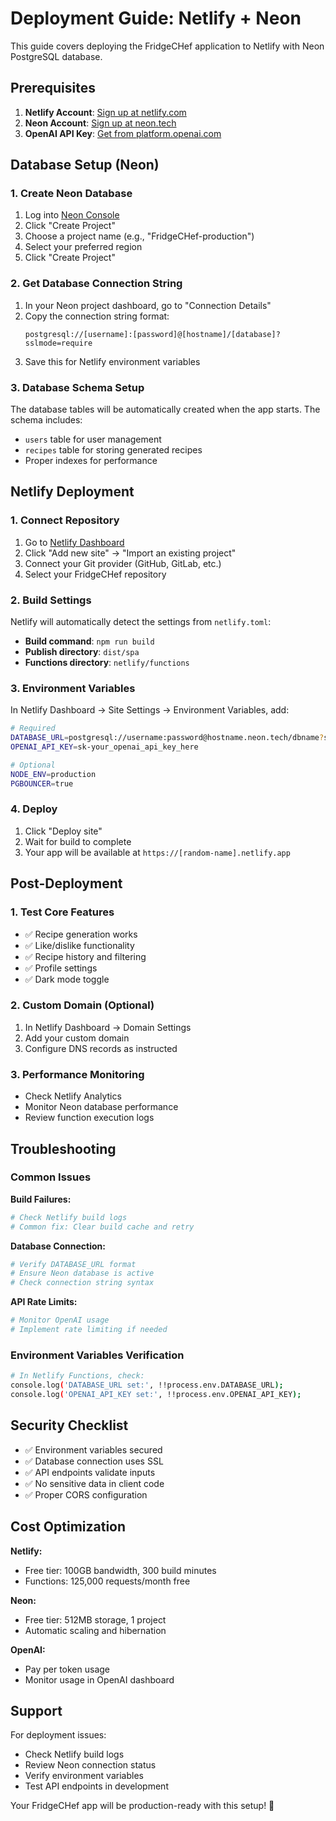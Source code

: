 # Deployment Guide: Netlify + Neon

This guide covers deploying the FridgeCHef application to Netlify with Neon PostgreSQL database.

## Prerequisites

1. **Netlify Account**: [Sign up at netlify.com](https://netlify.com)
2. **Neon Account**: [Sign up at neon.tech](https://neon.tech)
3. **OpenAI API Key**: [Get from platform.openai.com](https://platform.openai.com/api-keys)

## Database Setup (Neon)

### 1. Create Neon Database
1. Log into [Neon Console](https://console.neon.tech)
2. Click "Create Project"
3. Choose a project name (e.g., "FridgeCHef-production")
4. Select your preferred region
5. Click "Create Project"

### 2. Get Database Connection String
1. In your Neon project dashboard, go to "Connection Details"
2. Copy the connection string format:
   ```
   postgresql://[username]:[password]@[hostname]/[database]?sslmode=require
   ```
3. Save this for Netlify environment variables

### 3. Database Schema Setup
The database tables will be automatically created when the app starts. The schema includes:
- `users` table for user management
- `recipes` table for storing generated recipes
- Proper indexes for performance

## Netlify Deployment

### 1. Connect Repository
1. Go to [Netlify Dashboard](https://app.netlify.com)
2. Click "Add new site" → "Import an existing project"
3. Connect your Git provider (GitHub, GitLab, etc.)
4. Select your FridgeCHef repository

### 2. Build Settings
Netlify will automatically detect the settings from `netlify.toml`:
- **Build command**: `npm run build`
- **Publish directory**: `dist/spa`
- **Functions directory**: `netlify/functions`

### 3. Environment Variables
In Netlify Dashboard → Site Settings → Environment Variables, add:

```bash
# Required
DATABASE_URL=postgresql://username:password@hostname.neon.tech/dbname?sslmode=require
OPENAI_API_KEY=sk-your_openai_api_key_here

# Optional
NODE_ENV=production
PGBOUNCER=true
```

### 4. Deploy
1. Click "Deploy site"
2. Wait for build to complete
3. Your app will be available at `https://[random-name].netlify.app`

## Post-Deployment

### 1. Test Core Features
- ✅ Recipe generation works
- ✅ Like/dislike functionality
- ✅ Recipe history and filtering
- ✅ Profile settings
- ✅ Dark mode toggle

### 2. Custom Domain (Optional)
1. In Netlify Dashboard → Domain Settings
2. Add your custom domain
3. Configure DNS records as instructed

### 3. Performance Monitoring
- Check Netlify Analytics
- Monitor Neon database performance
- Review function execution logs

## Troubleshooting

### Common Issues

**Build Failures:**
```bash
# Check Netlify build logs
# Common fix: Clear build cache and retry
```

**Database Connection:**
```bash
# Verify DATABASE_URL format
# Ensure Neon database is active
# Check connection string syntax
```

**API Rate Limits:**
```bash
# Monitor OpenAI usage
# Implement rate limiting if needed
```

### Environment Variables Verification
```bash
# In Netlify Functions, check:
console.log('DATABASE_URL set:', !!process.env.DATABASE_URL);
console.log('OPENAI_API_KEY set:', !!process.env.OPENAI_API_KEY);
```

## Security Checklist

- ✅ Environment variables secured
- ✅ Database connection uses SSL
- ✅ API endpoints validate inputs
- ✅ No sensitive data in client code
- ✅ Proper CORS configuration

## Cost Optimization

**Netlify:**
- Free tier: 100GB bandwidth, 300 build minutes
- Functions: 125,000 requests/month free

**Neon:**
- Free tier: 512MB storage, 1 project
- Automatic scaling and hibernation

**OpenAI:**
- Pay per token usage
- Monitor usage in OpenAI dashboard

## Support

For deployment issues:
- Check Netlify build logs
- Review Neon connection status
- Verify environment variables
- Test API endpoints in development

Your FridgeCHef app will be production-ready with this setup! 🚀
